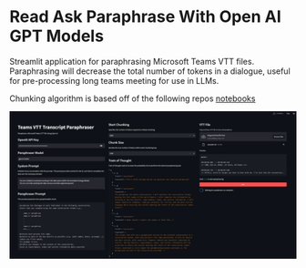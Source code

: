 # Read Ask Paraphrase With Open AI GPT Models

Streamlit application for paraphrasing Microsoft Teams VTT files. Paraphrasing will decrease the total number of tokens
in a dialogue, useful for pre-processing long teams meeting for use in LLMs.

Chunking algorithm is based off of the following repos [notebooks](https://github.com/poloniki/quint)


![](images/20230407232414.png)